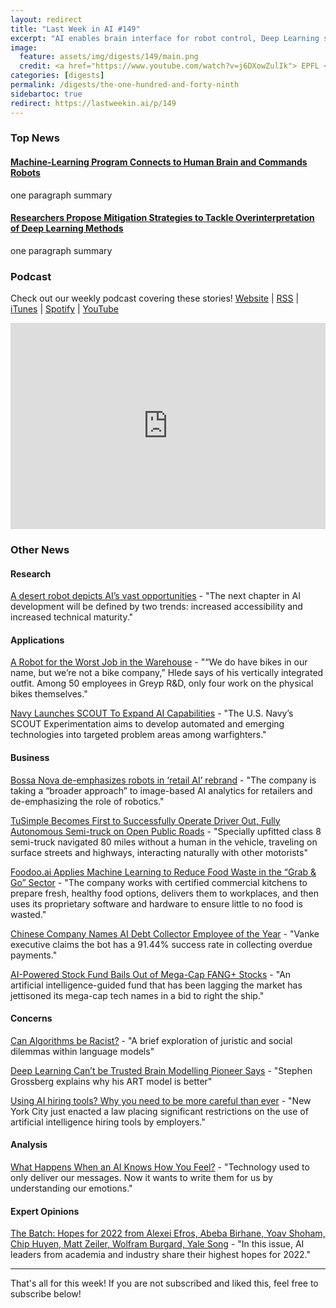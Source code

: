 ```yaml
---
layout: redirect
title: "Last Week in AI #149"
excerpt: "AI enables brain interface for robot control, Deep Learning suffers from overinterpretation, and more!"
image: 
  feature: assets/img/digests/149/main.png
  credit: <a href="https://www.youtube.com/watch?v=j6DXowZulIk"> EPFL </a>
categories: [digests]
permalink: /digests/the-one-hundred-and-forty-ninth
sidebartoc: true
redirect: https://lastweekin.ai/p/149
---
```


### Top News

#### [Machine-Learning Program Connects to Human Brain and Commands Robots](https://www.unite.ai/machine-learning-program-connects-to-human-brain-and-commands-robots/)

one paragraph summary

#### [Researchers Propose Mitigation Strategies to Tackle Overinterpretation of Deep Learning Methods](https://www.marktechpost.com/2022/01/02/researchers-propose-mitigation-strategies-to-tackle-overinterpretation-of-deep-learning-methods/)

one paragraph summary



### Podcast

Check out our weekly podcast covering these stories!
[Website](https://aitalk.podbean.com) \|
[RSS](https://feed.podbean.com/aitalk/feed.xml) \| 
[iTunes](https://podcasts.apple.com/us/podcast/lets-talk-ai/id1502782720) \|
[Spotify](https://open.spotify.com/show/17HiNdxcoKJLLNibIAyUch) \| 
[YouTube](https://www.youtube.com/channel/UCKARTq-t5SPMzwtft8FWwnA)
<iframe title="Let's Talk AI" id="multi_iframe" class="podcast_embed"
 src="https://www.podbean.com/media/player/multi?playlist=http%3A%2F%2Fplaylist.podbean.com%2F7703921%2Fplaylist_multi.xml&vjs=1&kdsowie31j4k1jlf913=4975ccdd28d39e38bf5a1ccaf0c6ca4337fa996b&size=430&skin=9&episode_list_bg=%23ffffff&bg_left=%23000000&bg_mid=%230c5056&bg_right=%232a1844&podcast_title_color=%23c4c4c4&episode_title_color=%23ffffff&auto=0&share=1&fonts=Helvetica&download=0&rtl=0&show_playlist_recent_number=10&pbad=1" 
 scrolling="yes" allowfullscreen="" width="100%" height="330" frameborder="0"></iframe>

### Other News
#### Research

[A desert robot depicts AI’s vast opportunities](https://www.technologyreview.com/2021/12/27/1043030/a-desert-robot-depicts-ais-vast-opportunities/) - "The next chapter in AI development will be defined by two trends: increased accessibility and increased technical maturity."

#### Applications

[A Robot for the Worst Job in the Warehouse](https://spectrum.ieee.org/warehouse-robot) - "“We do have bikes in our name, but we’re not a bike company,” Hlede says of his vertically integrated outfit. Among 50 employees in Greyp R&D, only four work on the physical bikes themselves."

[Navy Launches SCOUT To Expand AI Capabilities](https://www.nextgov.com/emerging-tech/2021/12/navy-launches-scout-expand-ai-capabilities/360249/) - "The U.S. Navy’s SCOUT Experimentation aims to develop automated and emerging technologies into targeted problem areas among warfighters."

#### Business

[Bossa Nova de-emphasizes robots in ‘retail AI’ rebrand](https://www.therobotreport.com/bossa-nova-downplays-robots-in-retail-ai-rebrand/) - "The company is taking a “broader approach” to image-based AI analytics for retailers and de-emphasizing the role of robotics."

[TuSimple Becomes First to Successfully Operate Driver Out, Fully Autonomous Semi-truck on Open Public Roads](https://www.prnewswire.com/news-releases/tusimple-becomes-first-to-successfully-operate-driver-out-fully-autonomous-semi-truck-on-open-public-roads-301451430.html) - "Specially upfitted class 8 semi-truck navigated 80 miles without a human in the vehicle, traveling on surface streets and highways, interacting naturally with other motorists"

[Foodoo.ai Applies Machine Learning to Reduce Food Waste in the “Grab & Go” Sector](https://thespoon.tech/foodoo-ai-applies-machine-learning-to-reduce-food-waste-in-the-grab-go-sector/) - "The company works with certified commercial kitchens to prepare fresh, healthy food options, delivers them to workplaces, and then uses its proprietary software and hardware to ensure little to no food is wasted."

[Chinese Company Names AI Debt Collector Employee of the Year](https://www.sixthtone.com/news/1009347/chinese-company-names-ai-debt-collector-employee-of-the-year) - "Vanke executive claims the bot has a 91.44% success rate in collecting overdue payments."

[AI-Powered Stock Fund Bails Out of Mega-Cap FANG+ Stocks](https://www.bloomberg.com/news/articles/2021-12-30/ai-powered-stock-fund-bails-out-of-mega-cap-fang-stocks) - "An artificial intelligence-guided fund that has been lagging the market has jettisoned its mega-cap tech names in a bid to right the ship."

#### Concerns

[Can Algorithms be Racist?](https://towardsdatascience.com/can-algorithms-be-racist-6dddf8d69065) - "A brief exploration of juristic and social dilemmas within language models"

[Deep Learning Can’t be Trusted Brain Modelling Pioneer Says](https://spectrum.ieee.org/deep-learning-cant-be-trusted) - "Stephen Grossberg explains why his ART model is better"

[Using AI hiring tools? Why you need to be more careful than ever](https://www.hrmorning.com/news/artificial-intelligence-tools/) - "New York City just enacted a law placing significant restrictions on the use of artificial intelligence hiring tools by employers."

#### Analysis

[What Happens When an AI Knows How You Feel?](https://www.wired.com/story/artificial-emotional-intelligence/) - "Technology used to only deliver our messages. Now it wants to write them for us by understanding our emotions."

#### Expert Opinions

[The Batch: Hopes for 2022 from Alexei Efros, Abeba Birhane, Yoav Shoham, Chip Huyen, Matt Zeiler, Wolfram Burgard, Yale Song](https://info.deeplearning.ai/the-batch-hopes-for-2022-from-alexei-efros-abeba-birhane-yoav-shoham-chip-huyen-matt-zeiler-wolfram-burgard-yale-song-1) - "In this issue, AI leaders from academia and industry share their highest hopes for 2022."

<hr>

That's all for this week! If you are not subscribed and liked this, feel free to subscribe below!
